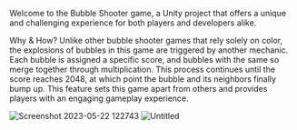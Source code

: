 Welcome to the Bubble Shooter game, a Unity project that offers a unique and challenging experience for both players and developers alike.

Why & How?
Unlike other bubble shooter games that rely solely on color, the explosions of bubbles in this game are triggered by another mechanic.
Each bubble is assigned a specific score, and bubbles with the same so merge together through multiplication. This process continues until the score reaches 2048, at which point the bubble and its neighbors finally bump up.
This feature sets this game apart from others and provides players with an engaging gameplay experience. 

![Screenshot 2023-05-22 122743](https://github.com/eckual/BubbleShooter-ENVAST/assets/67714398/a9c54b29-5e37-4799-8010-67ed88168d76)
![Untitled](https://github.com/eckual/BubbleShooter-ENVAST/assets/67714398/bc02ddbb-cc7e-4683-9593-d83910e97a78)
